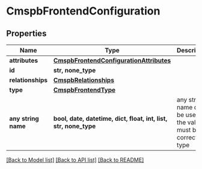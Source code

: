 # CmspbFrontendConfiguration


## Properties
Name | Type | Description | Notes
------------ | ------------- | ------------- | -------------
**attributes** | [**CmspbFrontendConfigurationAttributes**](CmspbFrontendConfigurationAttributes.md) |  | [optional] 
**id** | **str, none_type** |  | [optional] 
**relationships** | [**CmspbRelationships**](CmspbRelationships.md) |  | [optional] 
**type** | [**CmspbFrontendType**](CmspbFrontendType.md) |  | [optional] 
**any string name** | **bool, date, datetime, dict, float, int, list, str, none_type** | any string name can be used but the value must be the correct type | [optional]

[[Back to Model list]](../README.md#documentation-for-models) [[Back to API list]](../README.md#documentation-for-api-endpoints) [[Back to README]](../README.md)


